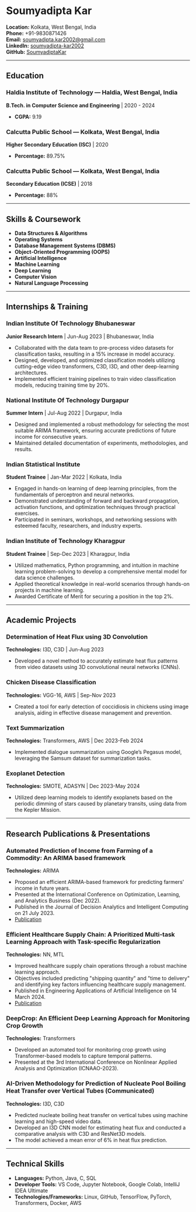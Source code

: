 # Soumyadipta Kar

**Location:** Kolkata, West Bengal, India  
**Phone:** +91-9830871426  
**Email:** [soumyadipta.kar2002@gmail.com](mailto:soumyadipta.kar2002@gmail.com)  
**LinkedIn:** [soumyadipta-kar2002](https://www.linkedin.com/in/soumyadipta-kar2002)  
**GitHub:** [SoumyadiptaKar](https://github.com/SoumyadiptaKar)  

---

## Education

### Haldia Institute of Technology — Haldia, West Bengal, India  
**B.Tech. in Computer Science and Engineering** | 2020 - 2024  
- **CGPA:** 9.19

### Calcutta Public School — Kolkata, West Bengal, India  
**Higher Secondary Education (ISC)** | 2020  
- **Percentage:** 89.75%

### Calcutta Public School — Kolkata, West Bengal, India  
**Secondary Education (ICSE)** | 2018  
- **Percentage:** 88%

---

## Skills & Coursework
- **Data Structures & Algorithms**
- **Operating Systems**
- **Database Management Systems (DBMS)**
- **Object-Oriented Programming (OOPS)**
- **Artificial Intelligence**
- **Machine Learning**
- **Deep Learning**
- **Computer Vision**
- **Natural Language Processing**

---

## Internships & Training

### Indian Institute Of Technology Bhubaneswar  
**Junior Research Intern** | Jun-Aug 2023 | Bhubaneswar, India  
- Collaborated with the data team to pre-process video datasets for classification tasks, resulting in a 15% increase in model accuracy.
- Designed, developed, and optimized classification models utilizing cutting-edge video transformers, C3D, I3D, and other deep-learning architectures.
- Implemented efficient training pipelines to train video classification models, reducing training time by 20%.

### National Institute Of Technology Durgapur  
**Summer Intern** | Jul-Aug 2022 | Durgapur, India  
- Designed and implemented a robust methodology for selecting the most suitable ARIMA framework, ensuring accurate predictions of future income for consecutive years.
- Maintained detailed documentation of experiments, methodologies, and results.

### Indian Statistical Institute  
**Student Trainee** | Jan-Mar 2022 | Kolkata, India  
- Engaged in hands-on learning of deep learning principles, from the fundamentals of perceptron and neural networks.
- Demonstrated understanding of forward and backward propagation, activation functions, and optimization techniques through practical exercises.
- Participated in seminars, workshops, and networking sessions with esteemed faculty, researchers, and industry experts.

### Indian Institute of Technology Kharagpur  
**Student Trainee** | Sep-Dec 2023 | Kharagpur, India  
- Utilized mathematics, Python programming, and intuition in machine learning problem-solving to develop a comprehensive mental model for data science challenges.
- Applied theoretical knowledge in real-world scenarios through hands-on projects in machine learning.
- Awarded Certificate of Merit for securing a position in the top 2%.

---

## Academic Projects

### Determination of Heat Flux using 3D Convolution  
**Technologies:** I3D, C3D | Jun-Aug 2023  
- Developed a novel method to accurately estimate heat flux patterns from video datasets using 3D convolutional neural networks (CNNs).

### Chicken Disease Classification  
**Technologies:** VGG-16, AWS | Sep-Nov 2023  
- Created a tool for early detection of coccidiosis in chickens using image analysis, aiding in effective disease management and prevention.

### Text Summarization  
**Technologies:** Transformers, AWS | Dec 2023-Feb 2024  
- Implemented dialogue summarization using Google’s Pegasus model, leveraging the Samsum dataset for summarization tasks.

### Exoplanet Detection  
**Technologies:** SMOTE, ADASYN | Dec 2023-May 2024  
- Utilized deep learning models to identify exoplanets based on the periodic dimming of stars caused by planetary transits, using data from the Kepler Mission.

---

## Research Publications & Presentations

### Automated Prediction of Income from Farming of a Commodity: An ARIMA based framework
**Technologies:** ARIMA  
- Proposed an efficient ARIMA-based framework for predicting farmers' income in future years.
- Presented at the International Conference on Optimization, Learning, and Analytics Business (Dec 2022).
- Published in the Journal of Decision Analytics and Intelligent Computing on 21 July 2023.
- [Publication](https://doi.org/10.31181/jdaic10021072023k)

### Efficient Healthcare Supply Chain: A Prioritized Multi-task Learning Approach with Task-specific Regularization  
**Technologies:** NN, MTL  
- Improved healthcare supply chain operations through a robust machine learning approach.
- Objectives included predicting "shipping quantity" and "time to delivery" and identifying key factors influencing healthcare supply management.
- Published in Engineering Applications of Artificial Intelligence on 14 March 2024.
- [Publication](https://doi.org/10.1016/j.engappai.2024.108249)

### DeepCrop: An Efficient Deep Learning Approach for Monitoring Crop Growth  
**Technologies:** Transformers  
- Developed an automated tool for monitoring crop growth using Transformer-based models to capture temporal patterns.
- Presented at the 3rd International Conference on Nonlinear Applied Analysis and Optimization (ICNAAO-2023).

### AI-Driven Methodology for Prediction of Nucleate Pool Boiling Heat Transfer over Vertical Tubes (Communicated)  
**Technologies:** I3D, C3D  
- Predicted nucleate boiling heat transfer on vertical tubes using machine learning and high-speed video data.
- Developed an I3D CNN model for estimating heat flux and conducted a comparative analysis with C3D and ResNet3D models.
- The model achieved a mean error of 6% in heat flux prediction.

---

## Technical Skills
- **Languages:** Python, Java, C, SQL
- **Developer Tools:** VS Code, Jupyter Notebook, Google Colab, IntelliJ IDEA Ultimate
- **Technologies/Frameworks:** Linux, GitHub, TensorFlow, PyTorch, Transformers, Docker, AWS
